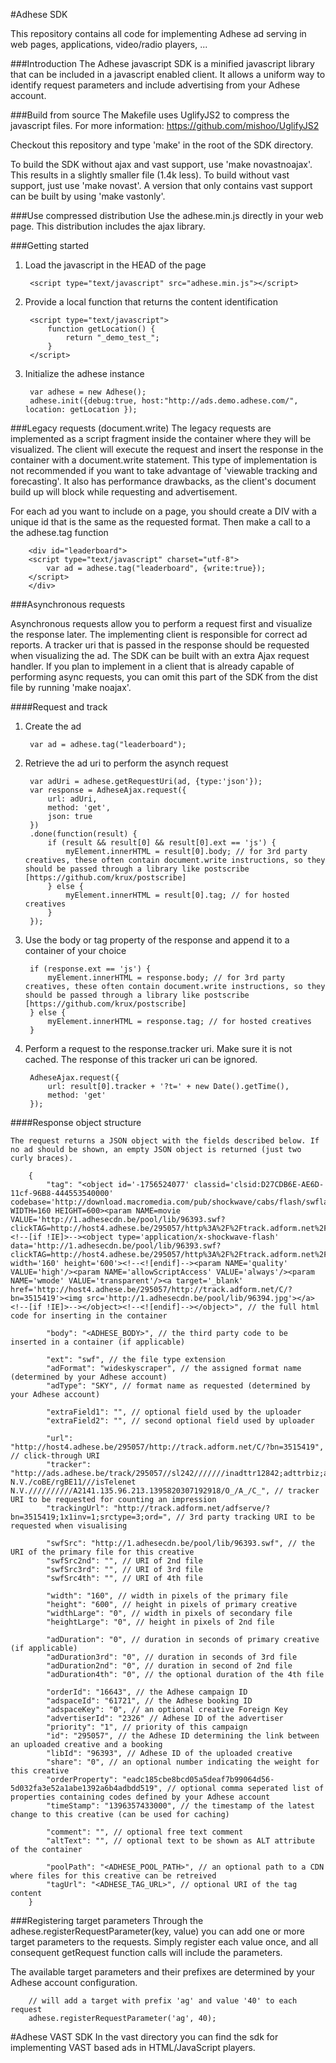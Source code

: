 #Adhese SDK

This repository contains all code for implementing Adhese ad serving in web pages, applications, video/radio players, ...

###Introduction
The Adhese javascript SDK is a minified javascript library that can be included in a javascript enabled client.
It allows a uniform way to identify request parameters and include advertising from your Adhese account.

###Build from source
The Makefile uses UglifyJS2 to compress the javascript files. For more information: https://github.com/mishoo/UglifyJS2

Checkout this repository and type 'make' in the root of the SDK directory.

To build the SDK without ajax and vast support, use 'make novastnoajax'. This results in a slightly smaller file (1.4k less).
To build without vast support, just use 'make novast'. A version that only contains vast support can be built by using 'make vastonly'.

###Use compressed distribution
Use the adhese.min.js directly in your web page. This distribution includes the ajax library.

###Getting started
1. Load the javascript in the HEAD of the page

		<script type="text/javascript" src="adhese.min.js"></script>

2. Provide a local function that returns the content identification

		<script type="text/javascript">
			function getLocation() {
				return "_demo_test_";
			}
		</script>

3. Initialize the adhese instance

		var adhese = new Adhese();
		adhese.init({debug:true, host:"http://ads.demo.adhese.com/", location: getLocation });


###Legacy requests (document.write)
The legacy requests are implemented as a script fragment inside the container where they will be visualized. The client will execute the request and insert the response in the container with a document.write statement. This type of implementation is not recommended if you want to take advantage of 'viewable tracking and forecasting'. It also has performance drawbacks, as the client's document build up will block while requesting and advertisement.

For each ad you want to include on a page, you should create a DIV with a unique id that is the same as the requested format. Then make a call to a the adhese.tag function

		<div id="leaderboard">
		<script type="text/javascript" charset="utf-8">
			var ad = adhese.tag("leaderboard", {write:true});
		</script>
		</div>

###Asynchronous requests

Asynchronous requests allow you to perform a request first and visualize the response later. The implementing client is responsible for correct ad reports. A tracker uri that is passed in the response should be requested when visualizing the ad.
The SDK can be built with an extra Ajax request handler. If you plan to implement in a client that is already capable of performing async requests, you can omit this part of the SDK from the dist file by running 'make noajax'.

####Request and track

1. Create the ad

		var ad = adhese.tag("leaderboard");

2. Retrieve the ad uri to perform the asynch request

		var adUri = adhese.getRequestUri(ad, {type:'json'});
		var response = AdheseAjax.request({
    		url: adUri,
    		method: 'get',
    		json: true
		})
		.done(function(result) {
    		if (result && result[0] && result[0].ext == 'js') {
				myElement.innerHTML = result[0].body; // for 3rd party creatives, these often contain document.write instructions, so they should be passed through a library like postscribe [https://github.com/krux/postscribe]
			} else {
				myElement.innerHTML = result[0].tag; // for hosted creatives
			}
		});

3. Use the body or tag property of the response and append it to a container of your choice

		if (response.ext == 'js') {
			myElement.innerHTML = response.body; // for 3rd party creatives, these often contain document.write instructions, so they should be passed through a library like postscribe [https://github.com/krux/postscribe]
		} else {
			myElement.innerHTML = response.tag; // for hosted creatives
		}


4. Perform a request to the response.tracker uri. Make sure it is not cached. The response of this tracker uri can be ignored.

		AdheseAjax.request({
    		url: result[0].tracker + '?t=' + new Date().getTime(),
    		method: 'get'
		});

####Response object structure

	The request returns a JSON object with the fields described below. If no ad should be shown, an empty JSON object is returned (just two curly braces).

		{
		    "tag": "<object id='-1756524077' classid='clsid:D27CDB6E-AE6D-11cf-96B8-444553540000' codebase='http://download.macromedia.com/pub/shockwave/cabs/flash/swflash.cab#version=5,0,0,0' WIDTH=160 HEIGHT=600><param NAME=movie VALUE='http://1.adhesecdn.be/pool/lib/96393.swf?clickTAG=http://host4.adhese.be/295057/http%3A%2F%2Ftrack.adform.net%2FC%2F%3Fbn%3D3515419'/><!--[if !IE]>--><object type='application/x-shockwave-flash' data='http://1.adhesecdn.be/pool/lib/96393.swf?clickTAG=http://host4.adhese.be/295057/http%3A%2F%2Ftrack.adform.net%2FC%2F%3Fbn%3D3515419' width='160' height='600'><!--<![endif]--><param NAME='quality' VALUE='high'/><param NAME='allowScriptAccess' VALUE='always'/><param NAME='wmode' VALUE='transparent'/><a target='_blank' href='http://host4.adhese.be/295057/http://track.adform.net/C/?bn=3515419'><img src='http://1.adhesecdn.be/pool/lib/96394.jpg'></a><!--[if !IE]>--></object><!--<![endif]--></object>", // the full html code for inserting in the container

		    "body": "<ADHESE_BODY>", // the third party code to be inserted in a container (if applicable)

		    "ext": "swf", // the file type extension
		    "adFormat": "wideskyscraper", // the assigned format name (determined by your Adhese account)
		    "adType": "SKY", // format name as requested (determined by your Adhese account)

		    "extraField1": "", // optional field used by the uploader
		    "extraField2": "", // second optional field used by uploader

		    "url": "http://host4.adhese.be/295057/http://track.adform.net/C/?bn=3515419", // click-through URI
		    "tracker": "http://ads.adhese.be/track/295057//sl242///////inadttr12842;adttrbiz;adttrfood;adttrhealth;adttrimmo;adttrlifestyle;adttrmultimedia;adttrsport;adttrtrav;adttrvoetbal;adttrwielrennen/brTelenet N.V./coBE/rgBE11///isTelenet N.V.//////////A2141.135.96.213.1395820307192918/O_/A_/C_", // tracker URI to be requested for counting an impression
		    "trackingUrl": "http://track.adform.net/adfserve/?bn=3515419;1x1inv=1;srctype=3;ord=", // 3rd party tracking URI to be requested when visualising

		    "swfSrc": "http://1.adhesecdn.be/pool/lib/96393.swf", // the URI of the primary file for this creative
		    "swfSrc2nd": "", // URI of 2nd file
		    "swfSrc3rd": "", // URI of 3rd file
		    "swfSrc4th": "", // URI of 4th file

		    "width": "160", // width in pixels of the primary file
		    "height": "600", // height in pixels of primary creative
		    "widthLarge": "0", // width in pixels of secondary file
		    "heightLarge": "0", // height in pixels of 2nd file

		    "adDuration": "0", // duration in seconds of primary creative (if applicable)
		    "adDuration3rd": "0", // duration in seconds of 3rd file
		    "adDuration2nd": "0", // duration in second of 2nd file
		    "adDuration4th": "0", // the optional duration of the 4th file

		    "orderId": "16643", // the Adhese campaign ID
		    "adspaceId": "61721", // the Adhese booking ID
		    "adspaceKey": "0", // an optional creative Foreign Key
		    "advertiserId": "2326" // Adhese ID of the advertiser
		    "priority": "1", // priority of this campaign
		    "id": "295057", // the Adhese ID determining the link between an uploaded creative and a booking
		    "libId": "96393", // Adhese ID of the uploaded creative
		    "share": "0", // an optional number indicating the weight for this creative
		    "orderProperty": "eadc185cbe8bcd05a5deaf7b99064d56-5d032fa3e52a1abe1392a6b4adbdd519", // optional comma seperated list of properties containing codes defined by your Adhese account
			"timeStamp": "1396357433000", // the timestamp of the latest change to this creative (can be used for caching)

		    "comment": "", // optional free text comment
		    "altText": "", // optional text to be shown as ALT attribute of the container

		    "poolPath": "<ADHESE_POOL_PATH>", // an optional path to a CDN where files for this creative can be retreived
		    "tagUrl": "<ADHESE_TAG_URL>", // optional URI of the tag content
  		}

###Registering target parameters
Through the adhese.registerRequestParameter(key, value) you can add one or more target parameters to the requests.
Simply register each value once, and all consequent getRequest function calls will include the parameters.

The available target parameters and their prefixes are determined by your Adhese account configuration.

		// will add a target with prefix 'ag' and value '40' to each request
		adhese.registerRequestParameter('ag', 40);

#Adhese VAST SDK
In the vast directory you can find the sdk for implementing VAST based ads in HTML/JavaScript players.
